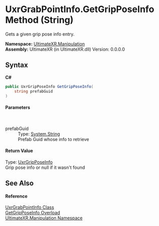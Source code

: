 # UxrGrabPointInfo.GetGripPoseInfo Method (String)
 

Gets a given grip pose info entry.

**Namespace:**&nbsp;<a href="N_UltimateXR_Manipulation">UltimateXR.Manipulation</a><br />**Assembly:**&nbsp;UltimateXR (in UltimateXR.dll) Version: 0.0.0.0

## Syntax

**C#**<br />
``` C#
public UxrGripPoseInfo GetGripPoseInfo(
	string prefabGuid
)
```


#### Parameters
&nbsp;<dl><dt>prefabGuid</dt><dd>Type: <a href="https://docs.microsoft.com/dotnet/api/system.string" target="_blank" rel="noopener noreferrer">System.String</a><br />Prefab Guid whose info to retrieve</dd></dl>

#### Return Value
Type: <a href="T_UltimateXR_Manipulation_UxrGripPoseInfo">UxrGripPoseInfo</a><br />Grip pose info or null if it wasn't found

## See Also


#### Reference
<a href="T_UltimateXR_Manipulation_UxrGrabPointInfo">UxrGrabPointInfo Class</a><br /><a href="Overload_UltimateXR_Manipulation_UxrGrabPointInfo_GetGripPoseInfo">GetGripPoseInfo Overload</a><br /><a href="N_UltimateXR_Manipulation">UltimateXR.Manipulation Namespace</a><br />